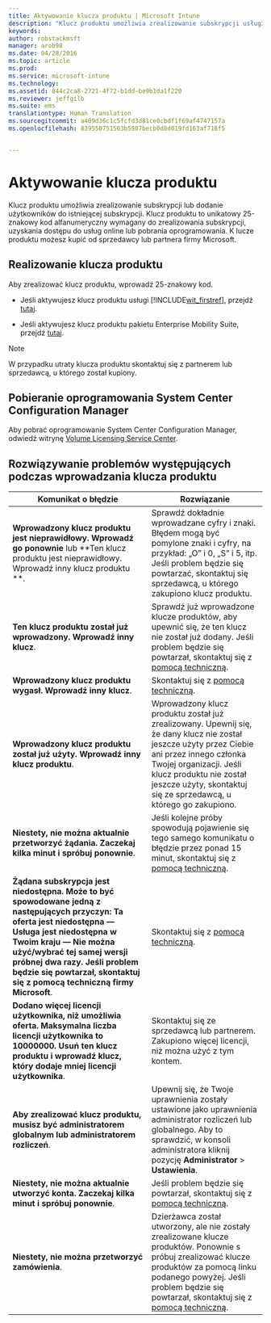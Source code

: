 ```yaml
---
title: Aktywowanie klucza produktu | Microsoft Intune
description: "Klucz produktu umożliwia zrealizowanie subskrypcji usługi Intune lub dodanie użytkowników do istniejącej subskrypcji."
keywords: 
author: robstackmsft
manager: arob98
ms.date: 04/28/2016
ms.topic: article
ms.prod: 
ms.service: microsoft-intune
ms.technology: 
ms.assetid: 844c2ca8-2721-4f72-b1dd-be9b1da1f220
ms.reviewer: jeffgilb
ms.suite: ems
translationtype: Human Translation
ms.sourcegitcommit: a409d36c1c5fcfd3d81ce0cbdf1f69af4747157a
ms.openlocfilehash: 839550751563b5507becb0d8d019fd163af718f5


---
```


# Aktywowanie klucza produktu
Klucz produktu umożliwia zrealizowanie subskrypcji lub dodanie użytkowników do istniejącej subskrypcji. Klucz produktu to unikatowy 25-znakowy kod alfanumeryczny wymagany do zrealizowania subskrypcji, uzyskania dostępu do usług online lub pobrania oprogramowania. K lucze produktu możesz kupić od sprzedawcy lub partnera firmy Microsoft.

## Realizowanie klucza produktu
Aby zrealizować klucz produktu, wprowadź 25-znakowy kod.

-   Jeśli aktywujesz klucz produktu usługi [!INCLUDE[wit_firstref](./includes/wit_firstref_md.md)], przejdź [tutaj](https://account.manage.microsoft.com/commerce/productkeystart.aspx).

-   Jeśli aktywujesz klucz produktu pakietu Enterprise Mobility Suite, przejdź [tutaj](http://www.microsoft.com/ems/open).

> [!NOTE]
> W przypadku utraty klucza produktu skontaktuj się z partnerem lub sprzedawcą, u którego został kupiony.

## Pobieranie oprogramowania System Center Configuration Manager
Aby pobrać oprogramowanie System Center Configuration Manager, odwiedź witrynę [Volume Licensing Service Center](http://go.microsoft.com/fwlink/?LinkID=232300).

## Rozwiązywanie problemów występujących podczas wprowadzania klucza produktu

|Komunikat o błędzie|Rozwiązanie|
|-----------------|--------------|
|**Wprowadzony klucz produktu jest nieprawidłowy. Wprowadź go ponownie** lub **Ten klucz produktu jest nieprawidłowy. Wprowadź inny klucz produktu **.|Sprawdź dokładnie wprowadzane cyfry i znaki. Błędem mogą być pomylone znaki i cyfry, na przykład: „O” i 0, „S” i 5, itp. Jeśli problem będzie się powtarzać, skontaktuj się sprzedawcą, u którego zakupiono klucz produktu.|
|**Ten klucz produktu został już wprowadzony. Wprowadź inny klucz**.|Sprawdź już wprowadzone klucze produktów, aby upewnić się, że ten klucz nie został już dodany. Jeśli problem będzie się powtarzał, skontaktuj się z [pomocą techniczną](http://go.microsoft.com/fwlink/?LinkID=394189).|
|**Wprowadzony klucz produktu wygasł. Wprowadź inny klucz**.|Skontaktuj się z [pomocą techniczną](http://go.microsoft.com/fwlink/?LinkID=394189).|
|**Wprowadzony klucz produktu został już użyty. Wprowadź inny klucz produktu**.|Wprowadzony klucz produktu został już zrealizowany. Upewnij się, że dany klucz nie został jeszcze użyty przez Ciebie ani przez innego członka Twojej organizacji. Jeśli klucz produktu nie został jeszcze użyty, skontaktuj się ze sprzedawcą, u którego go zakupiono.|
|**Niestety, nie można aktualnie przetworzyć żądania. Zaczekaj kilka minut i spróbuj ponownie**.|Jeśli kolejne próby spowodują pojawienie się tego samego komunikatu o błędzie przez ponad 15 minut, skontaktuj się z [pomocą techniczną](http://go.microsoft.com/fwlink/?LinkID=394189).|
|**Żądana subskrypcja jest niedostępna. Może to być spowodowane jedną z następujących przyczyn: Ta oferta jest niedostępna — Usługa jest niedostępna w Twoim kraju — Nie można użyć/wybrać tej samej wersji próbnej dwa razy. Jeśli problem będzie się powtarzał, skontaktuj się z pomocą techniczną firmy Microsoft**.|Skontaktuj się z [pomocą techniczną](http://go.microsoft.com/fwlink/?LinkID=394189).|
|**Dodano więcej licencji użytkownika, niż umożliwia oferta. Maksymalna liczba licencji użytkownika to 10000000. Usuń ten klucz produktu i wprowadź klucz, który dodaje mniej licencji użytkownika**.|Skontaktuj się ze sprzedawcą lub partnerem. Zakupiono więcej licencji, niż można użyć z tym kontem.|
|**Aby zrealizować klucz produktu, musisz być administratorem globalnym lub administratorem rozliczeń**.|Upewnij się, że Twoje uprawnienia zostały ustawione jako uprawnienia administrator rozliczeń lub globalnego. Aby to sprawdzić, w konsoli administratora kliknij pozycję **Administrator** &gt; **Ustawienia**.|
|**Niestety, nie można aktualnie utworzyć konta. Zaczekaj kilka minut i spróbuj ponownie**.|Jeśli problem będzie się powtarzał, skontaktuj się z [pomocą techniczną](http://go.microsoft.com/fwlink/?LinkID=394189).|
|**Niestety, nie można przetworzyć zamówienia**.|Dzierżawca został utworzony, ale nie zostały zrealizowane klucze produktów. Ponownie s próbuj zrealizować klucze produktów za pomocą linku podanego powyżej. Jeśli problem będzie się powtarzał, skontaktuj się z [pomocą techniczną](http://go.microsoft.com/fwlink/?LinkID=394189).|



<!--HONumber=Jul16_HO3-->



